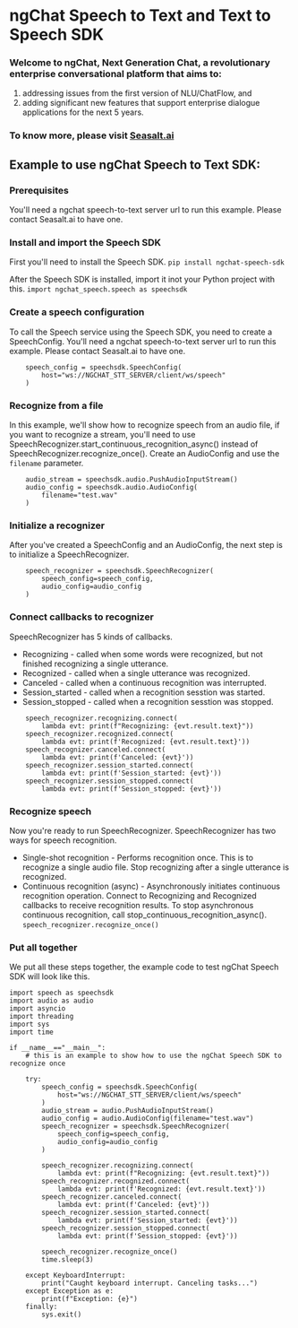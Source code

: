 # ngChat Speech to Text and Text to Speech SDK

### Welcome to ngChat, Next Generation Chat, a revolutionary enterprise conversational platform that aims to:

1. addressing issues from the first version of NLU/ChatFlow, and
2. adding significant new features that support enterprise dialogue applications for the next 5 years.

### To know more, please visit [Seasalt.ai](https://seasalt.ai/)

## Example to use ngChat Speech to Text SDK:

### Prerequisites
You'll need a ngchat speech-to-text server url to run this example. Please contact Seasalt.ai to have one.

### Install and import the Speech SDK
First you'll need to install the Speech SDK.
```pip install ngchat-speech-sdk```

After the Speech SDK is installed, import it inot your Python project with this.
```import ngchat_speech.speech as speechsdk```

### Create a speech configuration
To call the Speech service using the Speech SDK, you need to create a SpeechConfig.
You'll need a ngchat speech-to-text server url to run this example. Please contact Seasalt.ai to have one.
```
    speech_config = speechsdk.SpeechConfig(
        host="ws://NGCHAT_STT_SERVER/client/ws/speech"
    )
```

### Recognize from a file
In this example, we'll show how to recognize speech from an audio file, if you want to recognize a stream, you'll need to use SpeechRecognizer.start_continuous_recognition_async() instead of SpeechRecognizer.recognize_once().
Create an AudioConfig and use the `filename` parameter.
```
    audio_stream = speechsdk.audio.PushAudioInputStream()
    audio_config = speechsdk.audio.AudioConfig(
        filename="test.wav"
    )
```

### Initialize a recognizer
After you've created a SpeechConfig and an AudioConfig, the next step is to initialize a SpeechRecognizer.
```
    speech_recognizer = speechsdk.SpeechRecognizer(
        speech_config=speech_config,
        audio_config=audio_config
    )
```

### Connect callbacks to recognizer
SpeechRecognizer has 5 kinds of callbacks.
- Recognizing - called when some words were recognized, but not finished recognizing a single utterance.
- Recognized - called when a single utterance was recognized.
- Canceled - called when a continuous recognition was interrupted.
- Session_started - called when a recognition sesstion was started.
- Session_stopped - called when a recognition sesstion was stopped.
```
    speech_recognizer.recognizing.connect(
        lambda evt: print(f"Recognizing: {evt.result.text}"))
    speech_recognizer.recognized.connect(
        lambda evt: print(f'Recognized: {evt.result.text}'))
    speech_recognizer.canceled.connect(
        lambda evt: print(f'Canceled: {evt}'))
    speech_recognizer.session_started.connect(
        lambda evt: print(f'Session_started: {evt}'))
    speech_recognizer.session_stopped.connect(
        lambda evt: print(f'Session_stopped: {evt}'))
```

### Recognize speech
Now you're ready to run SpeechRecognizer. SpeechRecognizer has two ways for speech recognition.
- Single-shot recognition - Performs recognition once. This is to recognize a single audio file. Stop recognizing after a single utterance is recognized.
- Continuous recognition (async) - Asynchronously initiates continuous recognition operation. Connect to Recognizing and Recognized callbacks to receive recognition results. To stop asynchronous continuous recognition, call stop_continuous_recognition_async().
```speech_recognizer.recognize_once()```

### Put all together
We put all these steps together, the example code to test ngChat Speech SDK will look like this.
```
import speech as speechsdk
import audio as audio
import asyncio
import threading
import sys
import time

if __name__=="__main__":
    # this is an example to show how to use the ngChat Speech SDK to recognize once

    try:
        speech_config = speechsdk.SpeechConfig(
            host="ws://NGCHAT_STT_SERVER/client/ws/speech"
        )
        audio_stream = audio.PushAudioInputStream()
        audio_config = audio.AudioConfig(filename="test.wav")
        speech_recognizer = speechsdk.SpeechRecognizer(
            speech_config=speech_config,
            audio_config=audio_config
        )

        speech_recognizer.recognizing.connect(
            lambda evt: print(f"Recognizing: {evt.result.text}"))
        speech_recognizer.recognized.connect(
            lambda evt: print(f'Recognized: {evt.result.text}'))
        speech_recognizer.canceled.connect(
            lambda evt: print(f'Canceled: {evt}'))
        speech_recognizer.session_started.connect(
            lambda evt: print(f'Session_started: {evt}'))
        speech_recognizer.session_stopped.connect(
            lambda evt: print(f'Session_stopped: {evt}'))

        speech_recognizer.recognize_once()
        time.sleep(3)

    except KeyboardInterrupt:
        print("Caught keyboard interrupt. Canceling tasks...")
    except Exception as e:
        print(f"Exception: {e}")
    finally:
        sys.exit()
```
